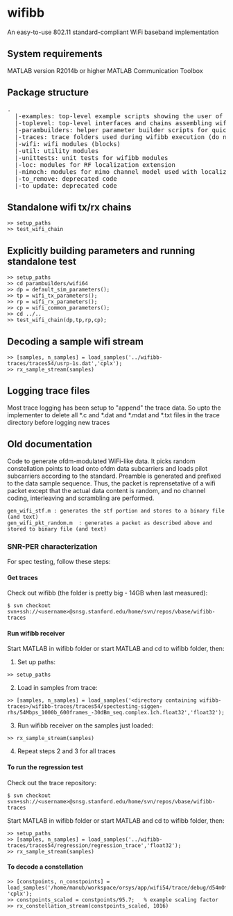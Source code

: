 # wifibb
An easy-to-use 802.11 standard-compliant WiFi baseband implementation

## System requirements
MATLAB version R2014b or higher
MATLAB Communication Toolbox


## Package structure

<pre>
.
  |-examples: top-level example scripts showing the user of wifibb
  |-toplevel: top-level interfaces and chains assembling wifibb modules
  |-parambuilders: helper parameter builder scripts for quick start
  |-traces: trace folders used during wifibb execution (do not modify)
  |-wifi: wifi modules (blocks)
  |-util: utility modules
  |-unittests: unit tests for wifibb modules
  |-loc: modules for RF localization extension
  |-mimoch: modules for mimo channel model used with localization
  |-to_remove: deprecated code
  |-to_update: deprecated code
</pre>

## Standalone wifi tx/rx chains

```
>> setup_paths
>> test_wifi_chain
```


## Explicitly building parameters and running standalone test

```
>> setup_paths
>> cd parambuilders/wifi64
>> dp = default_sim_parameters();
>> tp = wifi_tx_parameters();
>> rp = wifi_rx_parameters();
>> cp = wifi_common_parameters();
>> cd ../..
>> test_wifi_chain(dp,tp,rp,cp);
```

## Decoding a sample wifi stream

```
>> [samples, n_samples] = load_samples('../wifibb-traces/traces54/usrp-1s.dat','cplx');
>> rx_sample_stream(samples)
```

## Logging trace files

Most trace logging has been setup to "append" the trace data. So upto the implementer to delete all *.c and *.dat and *.mdat and *.txt files 
in the trace directory before logging new traces





## Old documentation

Code to generate ofdm-modulated WiFi-like data. It picks random constellation points to load onto ofdm data subcarriers and loads pilot subcarriers according to the standard. Preamble is generated and prefixed to the data sample sequence. Thus, the packet is reprensetative of a wifi packet except that the actual data content is random, and no channel coding, interleaving and scrambling are performed.

```
gen_wifi_stf.m : generates the stf portion and stores to a binary file (and text)
gen_wifi_pkt_random.m  : generates a packet as described above and stored to binary file (and text)
```


### SNR-PER characterization

For spec testing, follow these steps:

#### Get traces

Check out wifibb (the folder is pretty big - 14GB when last measured):

```
$ svn checkout svn+ssh://<username>@snsg.stanford.edu/home/svn/repos/vbase/wifibb-traces
```

#### Run wifibb receiver

Start MATLAB in wifibb folder or start MATLAB and cd to wifibb folder, then:

1. Set up paths:

```
>> setup_paths
```

2. Load in samples from trace:

```
>> [samples, n_samples] = load_samples('<directory containing wifibb-traces>/wifibb-traces/traces54/spectesting-siggen-rhs/54Mbps_1000b_600frames_-30dBm_seq.complex.1ch.float32','float32');
```

3. Run wifibb receiver on the samples just loaded:

```
>> rx_sample_stream(samples)
```

4. Repeat steps 2 and 3 for all traces



#### To run the regression test


Check out the trace repository:

```
$ svn checkout svn+ssh://<username>@snsg.stanford.edu/home/svn/repos/vbase/wifibb-traces
```

Start MATLAB in wifibb folder or start MATLAB and cd to wifibb folder, then:

```
>> setup_paths
>> [samples, n_samples] = load_samples('../wifibb-traces/traces54/regression/regression_trace','float32');
>> rx_sample_stream(samples)
```


#### To decode a constellation

```
>> [constpoints, n_constpoints] = load_samples('/home/manub/workspace/orsys/app/wifi54/trace/debug/d54mOfdmEq.bho0.bufOutEqualizedPnts.ORILIB_t_Cplx16Buf48.dat', 'cplx');
>> constpoints_scaled = constpoints/95.7;	% example scaling factor
>> rx_constellation_stream(constpoints_scaled, 1016)
```
